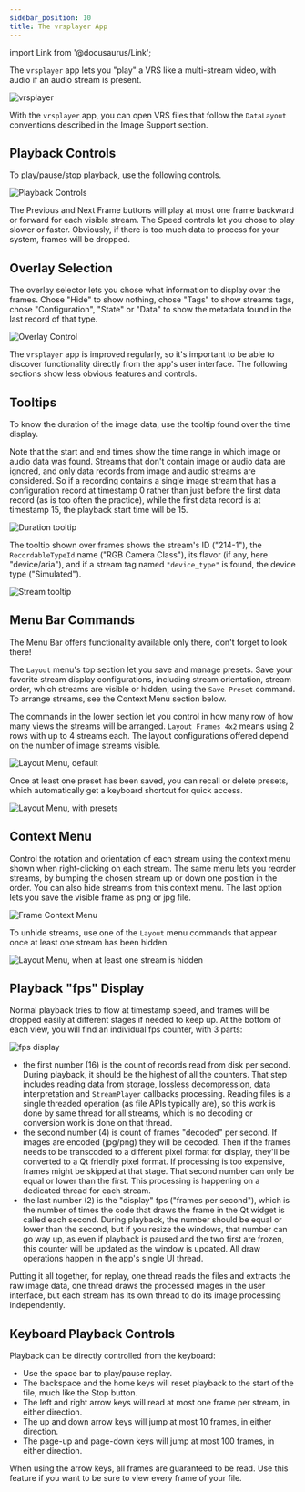 ```yaml
---
sidebar_position: 10
title: The vrsplayer App
---
```


import Link from '@docusaurus/Link';

The `vrsplayer` app lets you "play" a VRS like a multi-stream video, with audio if an audio stream is present.

![vrsplayer](img/vrsplayer.png)

With the `vrsplayer` app, you can open VRS files that follow the `DataLayout` conventions described in the Image Support section.

## Playback Controls

To play/pause/stop playback, use the following controls.

![Playback Controls](img/Controls.png)

The Previous and Next Frame buttons will play at most one frame backward or forward for each visible stream. The Speed controls let you chose to play slower or faster. Obviously, if there is too much data to process for your system, frames will be dropped.

## Overlay Selection

The overlay selector lets you chose what information to display over the frames. Chose "Hide" to show nothing, chose "Tags" to show streams tags, chose "Configuration", "State" or "Data" to show the metadata found in the last record of that type.

![Overlay Control](img/OverlayPopup.png)

The `vrsplayer` app is improved regularly, so it's important to be able to discover functionality directly from the app's user interface. The following sections show less obvious features and controls.

## Tooltips

To know the duration of the image data, use the tooltip found over the time display.

Note that the start and end times show the time range in which image or audio data was found. Streams that don't contain image or audio data are ignored, and only data records from image and audio streams are considered. So if a recording contains a single image stream that has a configuration record at timestamp 0 rather than just before the first data record (as is too often the practice), while the first data record is at timestamp 15, the playback start time will be 15.

![Duration tooltip](img/DurationTooltip.png)

The tooltip shown over frames shows the stream's ID ("214-1"), the `RecordableTypeId` name ("RGB Camera Class"), its flavor (if any, here "device/aria"), and if a stream tag named `"device_type"` is found, the device type ("Simulated").

![Stream tooltip](img/StreamTooltip.png)

## Menu Bar Commands

The Menu Bar offers functionality available only there, don't forget to look there!

The `Layout` menu's top section let you save and manage presets. Save your favorite stream display configurations, including stream orientation, stream order, which streams are visible or hidden, using the `Save Preset` command. To arrange streams, see the Context Menu section below.

The commands in the lower section let you control in how many row of how many views the streams will be arranged. `Layout Frames 4x2` means using 2 rows with up to 4 streams each. The layout configurations offered depend on the number of image streams visible.

![Layout Menu, default](img/LayoutMenuDefault.png)

Once at least one preset has been saved, you can recall or delete presets, which automatically get a keyboard shortcut for quick access.

![Layout Menu, with presets](img/LayoutMenuWithPreset.png)

## Context Menu

Control the rotation and orientation of each stream using the context menu shown when right-clicking on each stream. The same menu lets you reorder streams, by bumping the chosen stream up or down one position in the order. You can also hide streams from this context menu. The last option lets you save the visible frame as png or jpg file.

![Frame Context Menu](img/FrameContextMenu.png)

To unhide streams, use one of the `Layout` menu commands that appear once at least one stream has been hidden.

![Layout Menu, when at least one stream is hidden](img/LayoutMenuHiddenStream.png)

## Playback "fps" Display

Normal playback tries to flow at timestamp speed, and frames will be dropped easily at different stages if needed to keep up. At the bottom of each view, you will find an individual fps counter, with 3 parts:

![fps display](img/FpsDisplay.png)

- the first number (16) is the count of records read from disk per second. During playback, it should be the highest of all the counters. That step includes reading data from storage, lossless decompression, data interpretation and `StreamPlayer` callbacks processing. Reading files is a single threaded operation (as file APIs typically are), so this work is done by same thread for all streams, which is no decoding or conversion work is done on that thread.
- the second number (4) is count of frames "decoded" per second. If images are encoded (jpg/png) they will be decoded. Then if the frames needs to be transcoded to a different pixel format for display, they'll be converted to a Qt friendly pixel format. If processing is too expensive, frames might be skipped at that stage. That second number can only be equal or lower than the first. This processing is happening on a dedicated thread for each stream.
- the last number (2) is the "display" fps ("frames per second"), which is the number of times the code that draws the frame in the Qt widget is called each second. During playback, the number should be equal or lower than the second, but if you resize the windows, that number can go way up, as even if playback is paused and the two first are frozen, this counter will be updated as the window is updated. All draw operations happen in the app's single UI thread.

Putting it all together, for replay, one thread reads the files and extracts the raw image data, one thread draws the processed images in the user interface, but each stream has its own thread to do its image processing independently.

## Keyboard Playback Controls

Playback can be directly controlled from the keyboard:

- Use the space bar to play/pause replay.
- The backspace and the home keys will reset playback to the start of the file, much like the Stop button.
- The left and right arrow keys will read at most one frame per stream, in either direction.
- The up and down arrow keys will jump at most 10 frames, in either direction.
- The page-up and page-down keys will jump at most 100 frames, in either direction.

When using the arrow keys, all frames are guaranteed to be read. Use this feature if you want to be sure to view every frame of your file.
